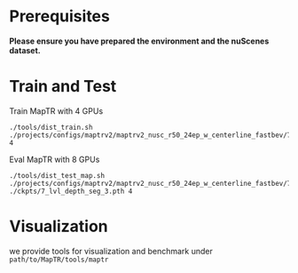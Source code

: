 # Prerequisites

**Please ensure you have prepared the environment and the nuScenes dataset.**

# Train and Test

Train MapTR with 4 GPUs 
```
./tools/dist_train.sh ./projects/configs/maptrv2/maptrv2_nusc_r50_24ep_w_centerline_fastbev/7_lvl_depth_seg_3.py 4
```

Eval MapTR with 8 GPUs
```
./tools/dist_test_map.sh ./projects/configs/maptrv2/maptrv2_nusc_r50_24ep_w_centerline_fastbev/7_lvl_depth_seg_3.py ./ckpts/7_lvl_depth_seg_3.pth 4
```




# Visualization 

we provide tools for visualization and benchmark under `path/to/MapTR/tools/maptr`
